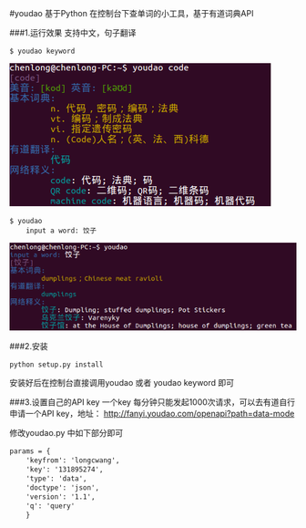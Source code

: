 #youdao
基于Python 在控制台下查单词的小工具，基于有道词典API

###1.运行效果
支持中文，句子翻译

	$ youdao keyword
![截图1](./pic1.png)

	$ youdao
		input a word: 饺子
![截图2](./pic2.png)


###2.安装

	python setup.py install
安装好后在控制台直接调用youdao 或者 youdao keyword 即可

###3.设置自己的API key
一个key 每分钟只能发起1000次请求，可以去有道自行申请一个API key，地址：
<http://fanyi.youdao.com/openapi?path=data-mode>

修改youdao.py 中如下部分即可

	params = {
        'keyfrom': 'longcwang',
        'key': '131895274',
        'type': 'data',
        'doctype': 'json',
        'version': '1.1',
        'q': 'query'
	    }